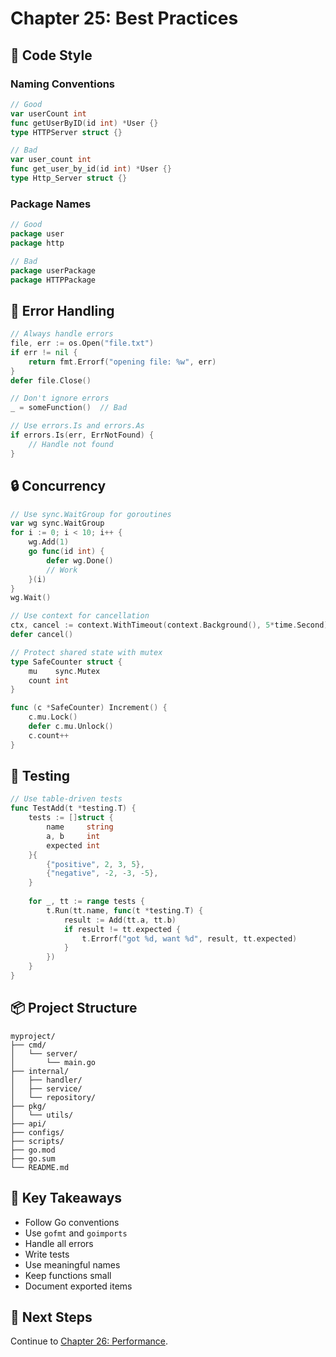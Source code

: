 # Chapter 25: Best Practices

## 📝 Code Style

### Naming Conventions

```go
// Good
var userCount int
func getUserByID(id int) *User {}
type HTTPServer struct {}

// Bad
var user_count int
func get_user_by_id(id int) *User {}
type Http_Server struct {}
```

### Package Names

```go
// Good
package user
package http

// Bad
package userPackage
package HTTPPackage
```

## 🎯 Error Handling

```go
// Always handle errors
file, err := os.Open("file.txt")
if err != nil {
    return fmt.Errorf("opening file: %w", err)
}
defer file.Close()

// Don't ignore errors
_ = someFunction()  // Bad

// Use errors.Is and errors.As
if errors.Is(err, ErrNotFound) {
    // Handle not found
}
```

## 🔒 Concurrency

```go
// Use sync.WaitGroup for goroutines
var wg sync.WaitGroup
for i := 0; i < 10; i++ {
    wg.Add(1)
    go func(id int) {
        defer wg.Done()
        // Work
    }(i)
}
wg.Wait()

// Use context for cancellation
ctx, cancel := context.WithTimeout(context.Background(), 5*time.Second)
defer cancel()

// Protect shared state with mutex
type SafeCounter struct {
    mu    sync.Mutex
    count int
}

func (c *SafeCounter) Increment() {
    c.mu.Lock()
    defer c.mu.Unlock()
    c.count++
}
```

## 🧪 Testing

```go
// Use table-driven tests
func TestAdd(t *testing.T) {
    tests := []struct {
        name     string
        a, b     int
        expected int
    }{
        {"positive", 2, 3, 5},
        {"negative", -2, -3, -5},
    }
    
    for _, tt := range tests {
        t.Run(tt.name, func(t *testing.T) {
            result := Add(tt.a, tt.b)
            if result != tt.expected {
                t.Errorf("got %d, want %d", result, tt.expected)
            }
        })
    }
}
```

## 📦 Project Structure

```
myproject/
├── cmd/
│   └── server/
│       └── main.go
├── internal/
│   ├── handler/
│   ├── service/
│   └── repository/
├── pkg/
│   └── utils/
├── api/
├── configs/
├── scripts/
├── go.mod
├── go.sum
└── README.md
```

## 🔑 Key Takeaways

- Follow Go conventions
- Use `gofmt` and `goimports`
- Handle all errors
- Write tests
- Use meaningful names
- Keep functions small
- Document exported items

## 📖 Next Steps

Continue to [Chapter 26: Performance](26-performance.md).

